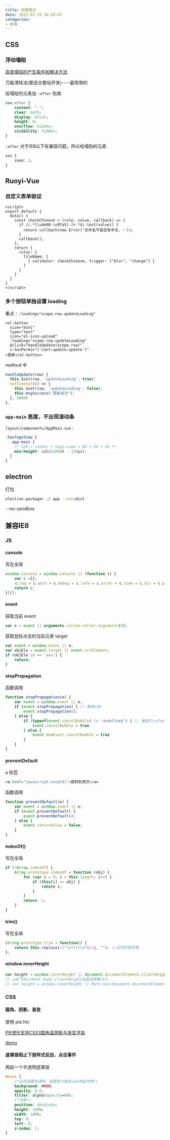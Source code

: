 ```yaml
---
title: 前端笔记
date: 2021-02-19 ‏‎16:29:47
categories:
- 前端
---
```


## CSS

### 浮动塌陷

[高度塌陷的产生条件和解决方法](https://www.pianshen.com/article/11271139886/)

万能清除法(更适合整站开发)----最常用的

给塌陷的元素加 `:after` 伪类

```css
xxx:after {
    content: " ";
    clear: both;
    display: block;
    height: 0;
    overflow: hidden;
    visibility: hidden;
}
```

`:after` 对于IE8以下有兼容问题，所以给塌陷的元素

```css
xxx {
	zoom: 1;
}
```

## Ruoyi-Vue

### 自定义表单验证

```vue
<script>
export default {
  data() {
    const checkChinese = (rule, value, callback) => {
      if (/.*[\u4e00-\u9fa5|-]+.*$/.test(value)) {
        return callback(new Error('文件名不能含有中文、-'));
      }
      callback();
    };
    return {
      rules: {
        fileName: [
          { validator: checkChinese, trigger: ["blur", "change"] }
        ]
      }
    }
  }
}
</script>
```

### 多个按钮单独设置 loading

重点：`:loading="scope.row.updateLoading"`

```vue
<el-button
  size="mini"
  type="text"
  icon="el-icon-upload"
  :loading="scope.row.updateLoading"
  @click="handleUpdate(scope.row)"
  v-hasPermi="['cont:update:update']"
>更新</el-button>
```

method 中

```js
handleUpdate(row) {
  this.$set(row, 'updateLoading', true);
  setTimeout(() => {
    this.$set(row, 'updateLoading', false);
    this.msgSuccess("更新成功");
  }, 3000)
},
```

### `app-main` 高度，不出现滚动条

`layout/components/AppMain.vue` :

```scss
.hasTagsView {
  .app-main {
    /* 128 = navbar + tags-view = 60 + 34 + 34 */
    min-height: calc(100vh - 128px);
  }
}
```

## electron

打包

```bash
electron-packager ./ app --out=dist
```

--no-sandbox

## 兼容IE8

### JS

#### console

写在全局

```js
window.console = window.console || (function () {
    var c ={}; 
　　 c.log = c.warn = c.debug = c.info = c.error = c.time = c.dir = c.profile= c.clear = c.exception = c.trace = c.assert = function(){};
    return c;
})();
```

#### event

获取当前 event

```js
var e = event || arguments.callee.caller.arguments[0];
```

获取鼠标点击的当前元素 target

```js
var event = window.event || e;
var objEle = event.target || event.srcElement;
if (objEle.id == 'xxx') {
    return;
}
```

#### stopPropagation

函数调用

```js
function stopPropagation(e) {
    var event = window.event || e;
    if (event.stopPropagation) { // 兼容ie8
        event.stopPropagation();
    } else {
        if (typeof(event.cancelBubble) != 'undefined') { // 兼容firefox
            event.cancelBubble = true
        } else {
            event.domEvent.cancelBubble = true
        }
    }
}
```

#### preventDefault

a 标签

```html
<a href="javascript:void(0)">跳转到首页</a>
```

函数调用

```js
function preventDefault(e) {
    var event = window.event || e;
    if (event.preventDefault) {
        event.preventDefault();
    } else {
        event.returnValue = false;
    }
}
```

#### indexOf()

写在全局

```js
if (!Array.indexOf) {
    Array.prototype.indexOf = function (obj) {
        for (var i = 0; i < this.length; i++) {
            if (this[i] == obj) {
                return i;
            }
        }
        return -1;
    }
}
```

#### trim()

写在全局

```js
String.prototype.trim = function() {
    return this.replace(/(^\s*)|(\s*$)/g, ""); //正则匹配空格  
};
```

#### window.innerHeight

```js
var height = window.innerHeight || document.documentElement.clientHeight
// ie8下document.body.clientHeight会超出屏幕大小
// var height = window.innerHeight || Math.max(document.documentElement.clientHeight, document.body.clientHeight);
```

### CSS

#### 圆角、阴影、渐变

使用 pie.htc

[PIE使IE支持CSS3圆角盒阴影与渐变渲染](https://www.zhangxinxu.com/wordpress/2010/07/pie%E4%BD%BFie%E6%94%AF%E6%8C%81css3%E5%9C%86%E8%A7%92%E7%9B%92%E9%98%B4%E5%BD%B1%E4%B8%8E%E6%B8%90%E5%8F%98%E6%B8%B2%E6%9F%93/)

[demo](https://www.zhangxinxu.com/study/201007/pie-ie-css3-demo.html)

#### 遮罩层阻止下层样式反应、点击事件

再起一个半透明遮罩层

```css
#mask {
    /*必须设置半透明，遮罩层才能在ie8中起作用*/
    background: #000;
    opacity: 0.6;
    filter: alpha(opacity=60);
    /*全屏*/
    position: absolute;
    height: 100%;
    width: 100%;
    top: 0;
    left: 0;
    z-index: 1;
}
```
